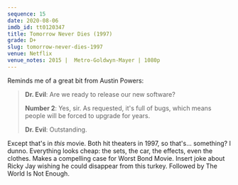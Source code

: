 ```yaml
---
sequence: 15
date: 2020-08-06
imdb_id: tt0120347
title: Tomorrow Never Dies (1997)
grade: D+
slug: tomorrow-never-dies-1997
venue: Netflix
venue_notes: 2015 |  Metro-Goldwyn-Mayer | 1080p
---
```


Reminds me of a great bit from Austin Powers:

> **Dr. Evil**: Are we ready to release our new software?
>
> **Number 2**: Yes, sir. As requested, it's full of bugs, which means people will be forced to upgrade for years.
>
> **Dr. Evil**: Outstanding.

Except that's in _this_ movie. Both hit theaters in 1997, so that's… something? I dunno. Everything looks cheap: the sets, the car, the effects, even the clothes. Makes a compelling case for Worst Bond Movie. Insert joke about Ricky Jay wishing he could disappear from this turkey. Followed by <span data-imdb-id="tt0143145">The World Is Not Enough</span>.
